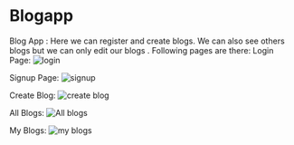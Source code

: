 # Blogapp
Blog App :
Here we can register and create blogs.
We can also see others blogs but we can only edit our blogs .
Following pages are there:
Login Page:
![login](https://github.com/mikupratap/Blogapp/assets/114363515/83a69769-81b4-48a8-a08f-7f3527f6f7f6)

Signup Page:
![signup](https://github.com/mikupratap/Blogapp/assets/114363515/3b844c3c-b24a-4bae-b949-095d6126bce3)

Create Blog:
![create blog](https://github.com/mikupratap/Blogapp/assets/114363515/6c6a0b50-fe62-4ba6-bf98-4af56f758212)

All Blogs:
![All blogs](https://github.com/mikupratap/Blogapp/assets/114363515/b58892f8-8ed0-4192-9245-a2f694eca96c)

My Blogs:
![my blogs](https://github.com/mikupratap/Blogapp/assets/114363515/25a94796-81d4-4591-bb93-4373fccbf53d)
